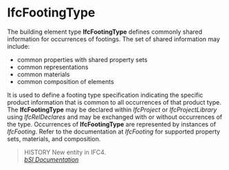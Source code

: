 IfcFootingType
==============
The building element type **IfcFootingType** defines commonly shared
information for occurrences of footings. The set of shared information may
include:  
  
* common properties with shared property sets  
* common representations  
* common materials  
* common composition of elements  
  
It is used to define a footing type specification indicating the specific
product information that is common to all occurrences of that product type.
The **IfcFootingType** may be declared within _IfcProject_ or
_IfcProjectLibrary_ using _IfcRelDeclares_ and may be exchanged with or
without occurrences of the type. Occurrences of **IfcFootingType** are
represented by instances of _IfcFooting_. Refer to the documentation at
_IfcFooting_ for supported property sets, materials, and composition.  
  
> HISTORY  New entity in IFC4.  
[ _bSI
Documentation_](https://standards.buildingsmart.org/IFC/DEV/IFC4_2/FINAL/HTML/schema/ifcstructuralelementsdomain/lexical/ifcfootingtype.htm)


